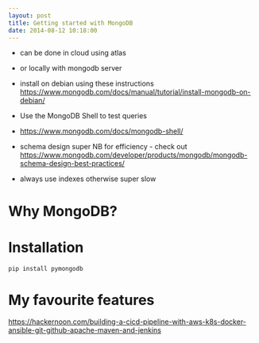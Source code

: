 ```yaml
---
layout: post
title: Getting started with MongoDB
date: 2014-08-12 10:18:00
---
```



- can be done in cloud using atlas 
- or locally with mongodb server
- install on debian using these instructions https://www.mongodb.com/docs/manual/tutorial/install-mongodb-on-debian/

- Use the MongoDB Shell to test queries
- https://www.mongodb.com/docs/mongodb-shell/


- schema design super NB for efficiency - check out https://www.mongodb.com/developer/products/mongodb/mongodb-schema-design-best-practices/

- always use indexes otherwise super slow

# Why MongoDB?

# Installation

`pip install pymongodb`

# My favourite features


https://hackernoon.com/building-a-cicd-pipeline-with-aws-k8s-docker-ansible-git-github-apache-maven-and-jenkins
